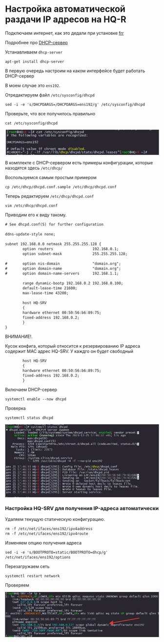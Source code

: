 # Настройка автоматической раздачи IP адресов на HQ-R

Подключаем интернет, как это дедали при установке [frr](../createDynamicRouting/installFRRtoInternet/README.md) 

Подробнее про [DHCP-сервер](https://www.altlinux.org/DHCP_%D1%81%D0%B5%D1%80%D0%B2%D0%B5%D1%80)

Устанавливаем `dhcp-server`

```
apt-get install dhcp-server
```

В первую очередь настроим на каком интерфейсе будет работать DHCP-сервер

В моем случае это `ens192`.

Отредактируем файл `/etc/sysconfig/dhcpd`

```
sed -i -e 's/DHCPDARGS=/DHCPDARGS=ens192/g' /etc/sysconfig/dhcpd
```

Проверьте, что все получилось правильно

```
cat /etc/sysconfig/dhcpd
```

<p align="center">
  <img src="./pic1.png">
</p>

В комплекте с DHCP-сервером есть примеры конфигурации, которые назодятся здесь `/etc/dhcp/`

Воспользуемся самым простым примером

```
cp /etc/dhcp/dhcpd.conf.sample /etc/dhcp/dhcpd.conf
```

Теперь редактируем `/etc/dhcp/dhcpd.conf`

```
vim /etc/dhcp/dhcpd.conf
```

Приводим его к виду такому.

```
# See dhcpd.conf(5) for further configuration

ddns-update-style none;

subnet 192.168.0.0 netmask 255.255.255.128 {
        option routers                  192.168.0.1;
        option subnet-mask              255.255.255.128;

#       option nis-domain               "domain.org";
#       option domain-name              "domain.org";
#       option domain-name-servers      192.168.1.1;

        range dynamic-bootp 192.168.0.2 192.168.0.100;
        default-lease-time 21600;
        max-lease-time 43200;

        host HQ-SRV
        {
        hardware ethernet 00:50:56:b6:89:75;
        fixed-address 192.168.0.2;
        }
}
```

ВНИМАНИЕ!.

Кусок конфига, который относится к резервированию IP адреса содержит MAC адрес HQ-SRV. У каждго он будет свободный

```
        host HQ-SRV
        {
        hardware ethernet 00:50:56:b6:89:75;
        fixed-address 192.168.0.2;
        }
```

Включаем DHCP-сервер

```
systemctl enable --now dhcpd
```

Проверка

```
systemctl status dhcpd
```

<p align="center">
  <img src="./pic2.png">
</p>


### Настройка HQ-SRV для получения IP-адреса автоматически

Удаляем текущую статическую конфигурацию.

```
rm -f /etc/net/ifaces/ens192/ipv4address 
rm -f /etc/net/ifaces/ens192/ipv4route
```

Изменяем опцию получения адреса

```
sed -i -e 's/BOOTPROTO=static/BOOTPROTO=dhcp/g' /etc/net/ifaces/ens192/options
```

Перезагружаем сеть

```
systemctl restart network
```

Проверяем

<p align="center">
  <img src="./pic3.png">
</p>